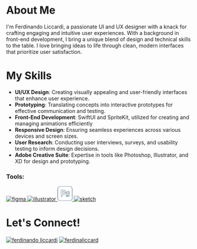 # About Me

I'm Ferdinando Liccardi, a passionate UI and UX designer with a knack for crafting engaging and intuitive user experiences. With a background in front-end development, I bring a unique blend of design and technical skills to the table. I love bringing ideas to life through clean, modern interfaces that prioritize user satisfaction.

# My Skills

- **UI/UX Design**: Creating visually appealing and user-friendly interfaces that enhance user experience.
- **Prototyping**: Translating concepts into interactive prototypes for effective communication and testing.
- **Front-End Development**: SwiftUI and SpriteKit, utilized for creating and managing animations efficiently
- **Responsive Design**: Ensuring seamless experiences across various devices and screen sizes.
- **User Research**: Conducting user interviews, surveys, and usability testing to inform design decisions.
- **Adobe Creative Suite**: Expertise in tools like Photoshop, Illustrator, and XD for design and prototyping.

<h3 align="left">Tools:</h3>
<p align="left"> <a href="https://www.figma.com/" target="_blank" rel="noreferrer"> <img src="https://www.vectorlogo.zone/logos/figma/figma-icon.svg" alt="figma" width="40" height="40"/> </a> <a href="https://www.adobe.com/in/products/illustrator.html" target="_blank" rel="noreferrer"> <img src="https://www.vectorlogo.zone/logos/adobe_illustrator/adobe_illustrator-icon.svg" alt="illustrator" width="40" height="40"/> </a> <a href="https://www.photoshop.com/en" target="_blank" rel="noreferrer"> <img src="https://raw.githubusercontent.com/devicons/devicon/master/icons/photoshop/photoshop-line.svg" alt="photoshop" width="40" height="40"/> </a> <a href="https://www.sketch.com/" target="_blank" rel="noreferrer"> <img src="https://www.vectorlogo.zone/logos/sketchapp/sketchapp-icon.svg" alt="sketch" width="40" height="40"/> </a> </p>

# Let's Connect!

<p align="left">
<a href= "https://www.linkedin.com/in/ferdinando-liccardi-7bb20325b?utm_source=share&utm_campaign=share_via&utm_content=profile&utm_medium=ios_app" target="blank"><img align="center" src="https://raw.githubusercontent.com/rahuldkjain/github-profile-readme-generator/master/src/images/icons/Social/linked-in-alt.svg" alt="ferdinando liccardi" height="30" width="40" /></a>
<a href="https://www.behance.net/ferdinaliccard" target="blank"><img align="center" src="https://raw.githubusercontent.com/rahuldkjain/github-profile-readme-generator/master/src/images/icons/Social/behance.svg" alt="ferdinaliccard" height="30" width="40" /></a>
</p>


